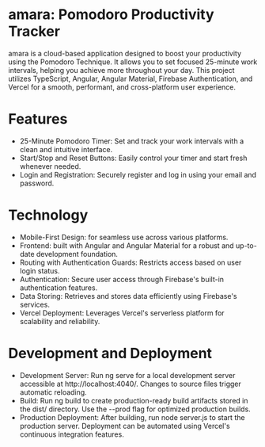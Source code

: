 # amara: Pomodoro Productivity Tracker

amara is a cloud-based application designed to boost your productivity using the Pomodoro Technique. It allows you to set focused 25-minute work intervals, helping you achieve more throughout your day. This project utilizes TypeScript, Angular, Angular Material, Firebase Authentication, and Vercel for a smooth, performant, and cross-platform user experience.

# Features

- 25-Minute Pomodoro Timer: Set and track your work intervals with a clean and intuitive interface.
- Start/Stop and Reset Buttons: Easily control your timer and start fresh whenever needed.
- Login and Registration: Securely register and log in using your email and password.

# Technology

- Mobile-First Design: for seamless use across various platforms.
- Frontend: built with Angular and Angular Material for a robust and up-to-date development foundation.
- Routing with Authentication Guards: Restricts access based on user login status.
- Authentication: Secure user access through Firebase's built-in authentication features.
- Data Storing: Retrieves and stores data efficiently using Firebase's services.
- Vercel Deployment: Leverages Vercel's serverless platform for scalability and reliability.

# Development and Deployment

- Development Server: Run ng serve for a local development server accessible at http://localhost:4040/. Changes to source files trigger automatic reloading.
- Build: Run ng build to create production-ready build artifacts stored in the dist/ directory. Use the --prod flag for optimized production builds.
- Production Deployment: After building, run node server.js to start the production server. Deployment can be automated using Vercel's continuous integration features.
